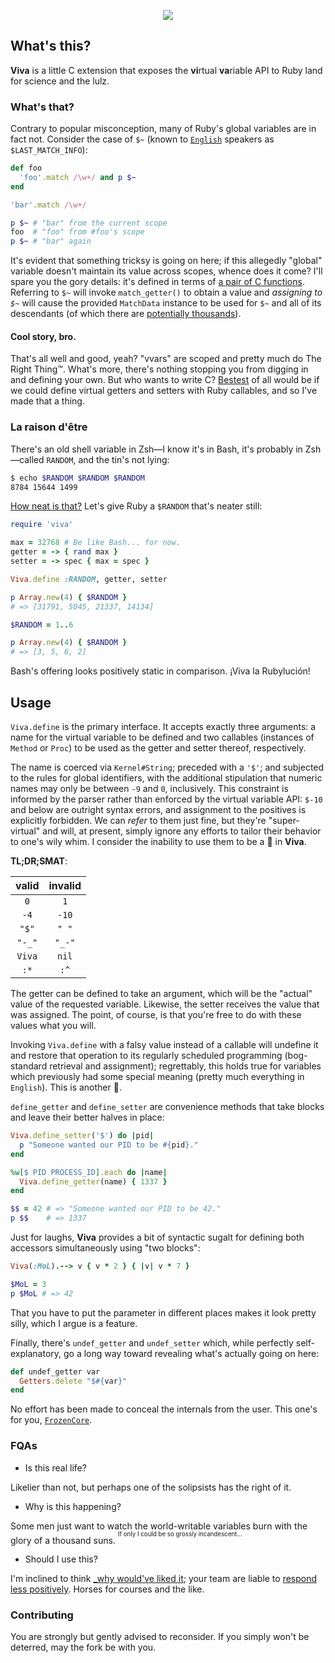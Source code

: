 <p align="center">
  <img src="http://i.imgur.com/OzCBizi.png" />
</p>

## What's this?

**Viva** is a little C extension that exposes the **vi**rtual **va**riable API to Ruby land for science and the lulz.

### What's that?

Contrary to popular misconception, many of Ruby's global variables are in fact not. Consider the case of `$~` (known to [`English`](http://ruby-doc.org/stdlib-2.3.0/libdoc/English/rdoc/English.html) speakers as `$LAST_MATCH_INFO`):

```ruby
def foo
  'foo'.match /\w+/ and p $~
end

'bar'.match /\w+/

p $~ # "bar" from the current scope
foo  # "foo" from #foo's scope
p $~ # "bar" again
```

It's evident that something tricksy is going on here; if this allegedly "global" variable doesn't maintain its value across scopes, whence does it come? I'll spare you the gory details: it's defined in terms of [a pair of C functions](https://git.io/vzwAN). Referring to `$~` will invoke `match_getter()` to obtain a value and *assigning to `$~`* will cause the provided `MatchData` instance to be used for `$~` and all of its descendants (of which there are [potentially thousands](https://git.io/vzwxR)).

#### Cool story, bro.

That's all well and good, yeah? "vvars" are scoped and pretty much do The Right Thing™. What's more, there's nothing stopping you from digging in and defining your own. But who wants to write C? [Bestest](https://www.google.com/url?sa=t&rct=j&q=&esrc=s&source=web&cd=4&cad=rja&uact=8&ved=0ahUKEwjqlvHc4L_KAhVF4iYKHRAZAxMQFggzMAM&url=http%3A%2F%2Fwww.merriam-webster.com%2Fdictionary%2Fbestest&usg=AFQjCNF5NASit_I0DsFXBB2l4baH0n7nFQ&bvm=bv.112454388,d.eWE) of all would be if we could define virtual getters and setters with Ruby callables, and so I've made that a thing.

### La raison d'être

There's an old shell variable in Zsh—I know it's in Bash, it's probably in Zsh—called `RANDOM`, and the tin's not lying:

```bash
$ echo $RANDOM $RANDOM $RANDOM
8784 15644 1499
```

[How neat is that?](http://i.imgur.com/SCRFkTZ.png) Let's give Ruby a `$RANDOM` that's neater still:

```ruby
require 'viva'

max = 32768 # Be like Bash... for now.
getter = -> { rand max }
setter = -> spec { max = spec }

Viva.define :RANDOM, getter, setter

p Array.new(4) { $RANDOM }
# => [31791, 5045, 21337, 14134]

$RANDOM = 1..6

p Array.new(4) { $RANDOM }
# => [3, 5, 6, 2]
```

Bash's offering looks positively static in comparison. ¡Viva la Rubylución!

## Usage

`Viva.define` is the primary interface. It accepts exactly three arguments: a name for the virtual variable to be defined and two callables (instances of `Method` or `Proc`) to be used as the getter and setter thereof, respectively.

The name is coerced via `Kernel#String`; preceded with a `'$'`; and subjected to the rules for global identifiers, with the additional stipulation that numeric names may only be between `-9` and `0`, inclusively. This constraint is informed by the parser rather than enforced by the virtual variable API: `$-10` and below are outright syntax errors, and assignment to the positives is explicitly forbidden. We can *refer* to them just fine, but they're "super-virtual" and will, at present, simply ignore any efforts to tailor their behavior to one's wily whim. I consider the inability to use them to be a :bug: in **Viva**.

**TL;DR;SMAT**:

 valid |invalid
:-----:|:-----:
`0`    |`1`
`-4`   |`-10`
`"$"`  |`" "`
`"-_"` |`"_-"`
`Viva` |`nil`
`:*`   |`:^`

The getter can be defined to take an argument, which will be the "actual" value of the requested variable. Likewise, the setter receives the value that was assigned. The point, of course, is that you're free to do with these values what you will.

Invoking `Viva.define` with a falsy value instead of a callable will undefine it and restore that operation to its regularly scheduled programming (bog-standard retrieval and assignment); regrettably, this holds true for variables which previously had some special meaning (pretty much everything in `English`). This is another :bug:.

`define_getter` and `define_setter` are convenience methods that take blocks and leave their better halves in place:

```ruby
Viva.define_setter('$') do |pid|
  p "Someone wanted our PID to be #{pid}."
end

%w[$ PID PROCESS_ID].each do |name|
  Viva.define_getter(name) { 1337 }
end

$$ = 42 # => "Someone wanted our PID to be 42."
p $$    # => 1337
```

Just for laughs, **Viva** provides a bit of syntactic sugalt for defining both accessors simultaneously using "two blocks":

```ruby
Viva(:MoL).--> v { v * 2 } { |v| v * 7 }

$MoL = 3
p $MoL # => 42
```

That you have to put the parameter in different places makes it look pretty silly, which I argue is a feature.

Finally, there's `undef_getter` and `undef_setter` which, while perfectly self-explanatory, go a long way toward revealing what's actually going on here:

```ruby
def undef_getter var
  Getters.delete "$#{var}"
end
```

No effort has been made to conceal the internals from the user. This one's for you, [`FrozenCore`](https://youtu.be/SBdqCYKWISU?t=463).

### FQAs

* Is this real life?

Likelier than not, but perhaps one of the solipsists has the right of it.

* Why is this happening?

Some men just want to watch the world-writable variables burn with the glory of a thousand suns. <sup><sup>If only I could be so grossly incandescent...</sup></sup>

* Should I use this?

I'm inclined to think [_why would've liked it](http://favstar.fm/users/_why/status/1231698950); your team are liable to [respond less positively](https://www.youtube.com/watch?v=H07zYvkNYL8). Horses for courses and the like.

### Contributing

You are strongly but gently advised to reconsider. If you simply won't be deterred, may the fork be with you.

